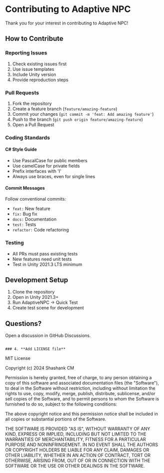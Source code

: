 # Contributing to Adaptive NPC

Thank you for your interest in contributing to Adaptive NPC!

## How to Contribute

### Reporting Issues
1. Check existing issues first
2. Use issue templates
3. Include Unity version
4. Provide reproduction steps

### Pull Requests
1. Fork the repository
2. Create a feature branch (`feature/amazing-feature`)
3. Commit your changes (`git commit -m 'feat: Add amazing feature'`)
4. Push to the branch (`git push origin feature/amazing-feature`)
5. Open a Pull Request

### Coding Standards

#### C# Style Guide
- Use PascalCase for public members
- Use camelCase for private fields
- Prefix interfaces with 'I'
- Always use braces, even for single lines

#### Commit Messages
Follow conventional commits:
- `feat:` New feature
- `fix:` Bug fix
- `docs:` Documentation
- `test:` Tests
- `refactor:` Code refactoring

### Testing
- All PRs must pass existing tests
- New features need unit tests
- Test in Unity 2021.3 LTS minimum

## Development Setup

1. Clone the repository
2. Open in Unity 2021.3+
3. Run AdaptiveNPC → Quick Test
4. Create test scene for development

## Questions?

Open a discussion in GitHub Discussions.
```

### 4. **Add LICENSE file**
```
MIT License

Copyright (c) 2024 Shashank CM

Permission is hereby granted, free of charge, to any person obtaining a copy
of this software and associated documentation files (the "Software"), to deal
in the Software without restriction, including without limitation the rights
to use, copy, modify, merge, publish, distribute, sublicense, and/or sell
copies of the Software, and to permit persons to whom the Software is
furnished to do so, subject to the following conditions:

The above copyright notice and this permission notice shall be included in all
copies or substantial portions of the Software.

THE SOFTWARE IS PROVIDED "AS IS", WITHOUT WARRANTY OF ANY KIND, EXPRESS OR
IMPLIED, INCLUDING BUT NOT LIMITED TO THE WARRANTIES OF MERCHANTABILITY,
FITNESS FOR A PARTICULAR PURPOSE AND NONINFRINGEMENT. IN NO EVENT SHALL THE
AUTHORS OR COPYRIGHT HOLDERS BE LIABLE FOR ANY CLAIM, DAMAGES OR OTHER
LIABILITY, WHETHER IN AN ACTION OF CONTRACT, TORT OR OTHERWISE, ARISING FROM,
OUT OF OR IN CONNECTION WITH THE SOFTWARE OR THE USE OR OTHER DEALINGS IN THE
SOFTWARE.
